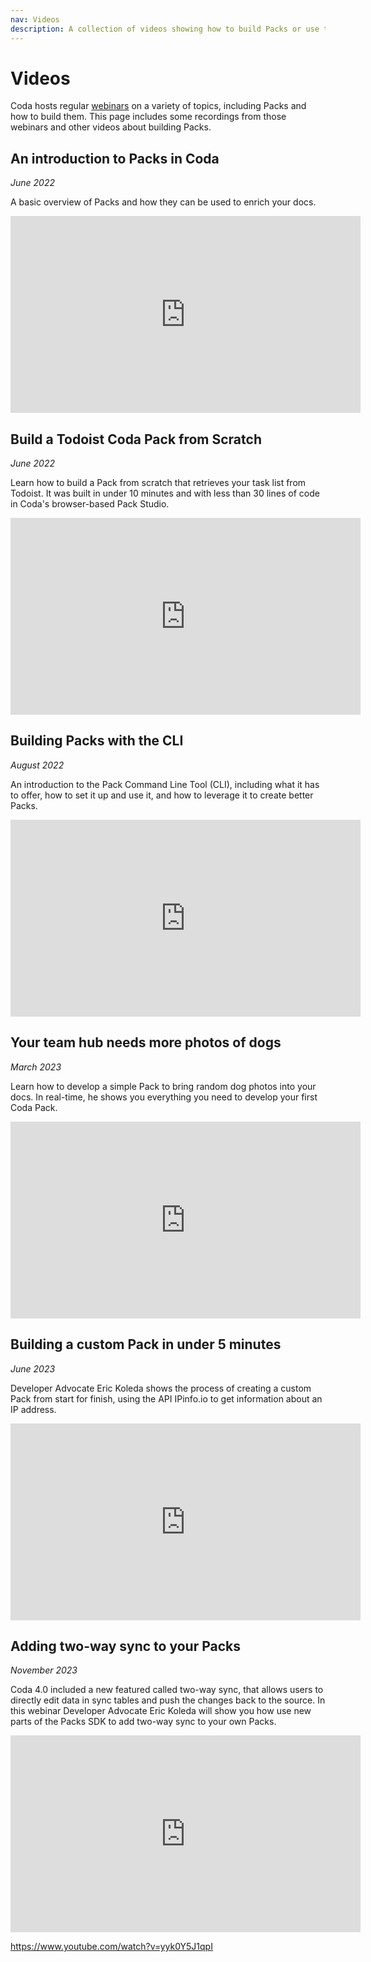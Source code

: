 ```yaml
---
nav: Videos
description: A collection of videos showing how to build Packs or use the SDK.
---
```


# Videos

Coda hosts regular [webinars][webinars] on a variety of topics, including Packs and how to build them. This page includes some recordings from those webinars and other videos about building Packs.


## An introduction to Packs in Coda
_June 2022_

A basic overview of Packs and how they can be used to enrich your docs.

<iframe width="560" height="315" src="https://www.youtube.com/embed/OGfudEBEW1U" title="YouTube video player: An introduction to Packs in Coda" frameborder="0" allow="accelerometer; autoplay; clipboard-write; encrypted-media; gyroscope; picture-in-picture" allowfullscreen></iframe>


## Build a Todoist Coda Pack from Scratch
_June 2022_

Learn how to build a Pack from scratch that retrieves your task list from Todoist. It was built in under 10 minutes and with less than 30 lines of code in Coda's browser-based Pack Studio.

<iframe width="560" height="315" src="https://www.youtube.com/embed/OoR1qX9w4Js" title="YouTube video player: Build a Todoist Coda Pack from Scratch" frameborder="0" allow="accelerometer; autoplay; clipboard-write; encrypted-media; gyroscope; picture-in-picture" allowfullscreen></iframe>


## Building Packs with the CLI
_August 2022_

An introduction to the Pack Command Line Tool (CLI), including what it has to offer, how to set it up and use it, and how to leverage it to create better Packs.

<iframe width="560" height="315" src="https://www.youtube.com/embed/7K142m0aqBc" title="YouTube video player: Building Packs with the CLI" frameborder="0" allow="accelerometer; autoplay; clipboard-write; encrypted-media; gyroscope; picture-in-picture" allowfullscreen></iframe>


## Your team hub needs more photos of dogs
_March 2023_

Learn how to develop a simple Pack to bring random dog photos into your docs. In real-time, he shows you everything you need to develop your first Coda Pack.

<iframe width="560" height="315" src="https://www.youtube.com/embed/z8J6kBxAod4" title="YouTube video player: Your team hub needs more photos of dogs" frameborder="0" allow="accelerometer; autoplay; clipboard-write; encrypted-media; gyroscope; picture-in-picture" allowfullscreen></iframe>


## Building a custom Pack in under 5 minutes
_June 2023_

Developer Advocate Eric Koleda shows the process of creating a custom Pack from start for finish, using the API IPinfo.io to get information about an IP address.

<iframe width="560" height="315" src="https://www.youtube.com/embed/yyk0Y5J1qpI" title="YouTube video player: Building a custom Pack in under 5 minutes" frameborder="0" allow="accelerometer; autoplay; clipboard-write; encrypted-media; gyroscope; picture-in-picture" allowfullscreen></iframe>


## Adding two-way sync to your Packs
_November 2023_

Coda 4.0 included a new featured called two-way sync, that allows users to directly edit data in sync tables and push the changes back to the source. In this webinar Developer Advocate Eric Koleda will show you how use new parts of the Packs SDK to add two-way sync to your own Packs.

<iframe width="560" height="315" src="https://www.youtube.com/embed/jfFdBNfUta8" title="YouTube video player: Adding two-way sync to your Packs" frameborder="0" allow="accelerometer; autoplay; clipboard-write; encrypted-media; gyroscope; picture-in-picture" allowfullscreen></iframe>


https://www.youtube.com/watch?v=yyk0Y5J1qpI


[webinars]: https://coda.io/webinars
